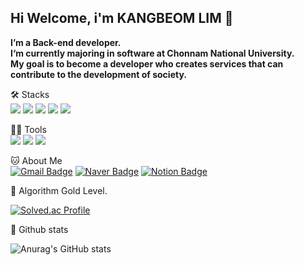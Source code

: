 ## Hi Welcome, i'm KANGBEOM LIM 👋
**I’m a Back-end developer.**  
**I‘m currently majoring in software at Chonnam National University.  
My goal is to become a developer who creates services that can contribute to the development of society.**  
  
🛠️ Stacks  
<img src="https://img.shields.io/badge/Java-007396?style=flat-square&logo=java&logoColor=white"> 
<img src="https://img.shields.io/badge/Python-3776AB?style=flat-square&logo=python&logoColor=white">
<img src="https://img.shields.io/badge/Spring Boot-6DB33F?style=flat-square&logo=Spring Boot&logoColor=white">
<img src="https://img.shields.io/badge/Flask-3776AB?style=flat-square&logo=Flask&logoColor=white">
<img src="https://img.shields.io/badge/MySQL-4479A1?style=flat-square&logo=mysql&logoColor=white">

💪🏼 Tools  
<img src="https://img.shields.io/badge/Visual Studio Code-007ACC?style=flat-square&logo=Visual Studio Code&logoColor=white">
<img src="https://img.shields.io/badge/intellijidea-7239B3?style=flat-square&logo=intellijidea&logoColor=white">
<img src="https://img.shields.io/badge/github-181717?style=flat-square&logo=github&logoColor=white">

🐱 About Me  
[![Gmail Badge](https://img.shields.io/badge/Gmail-d14836?style=flat-square&logo=Gmail&logoColor=white&link=mailto:a92716335@gmail.com)](mailto:a92716335@gmail.com)
[![Naver Badge](https://img.shields.io/badge/Naver-03C75A?style=flat-square&logo=Naver&logoColor=white&link=mailto:jkl6147@naver.com)](mailto:jkl6147@naver.com)
[![Notion Badge](https://img.shields.io/badge/Notion-1877f2?logo=Notion&logoColor=white&link=https://www.notion.so/5f139e0424034d219fdaf80a644c28bf?pvs=4)](https://www.notion.so/5f139e0424034d219fdaf80a644c28bf?pvs=4)

🏅 Algorithm Gold Level.  

[![Solved.ac Profile](http://mazassumnida.wtf/api/v2/generate_badge?boj=jkl6147)](https://solved.ac/jkl6147/)

🌱 Github stats

![Anurag's GitHub stats](https://github-readme-stats.vercel.app/api?username=kangboom&show_icons=true&theme=ambient_gradient)

<!--
**Kangboom/Kangboom** is a ✨ _special_ ✨ repository because its `README.md` (this file) appears on your GitHub profile.

Here are some ideas to get you started:

- 🔭 I’m currently working on ...
- 🌱 I’m currently learning ...
- 👯 I’m looking to collaborate on ...
- 🤔 I’m looking for help with ...
- 💬 Ask me about ...
- 📫 How to reach me: ...
- 😄 Pronouns: ...
- ⚡ Fun fact: ...
-->
